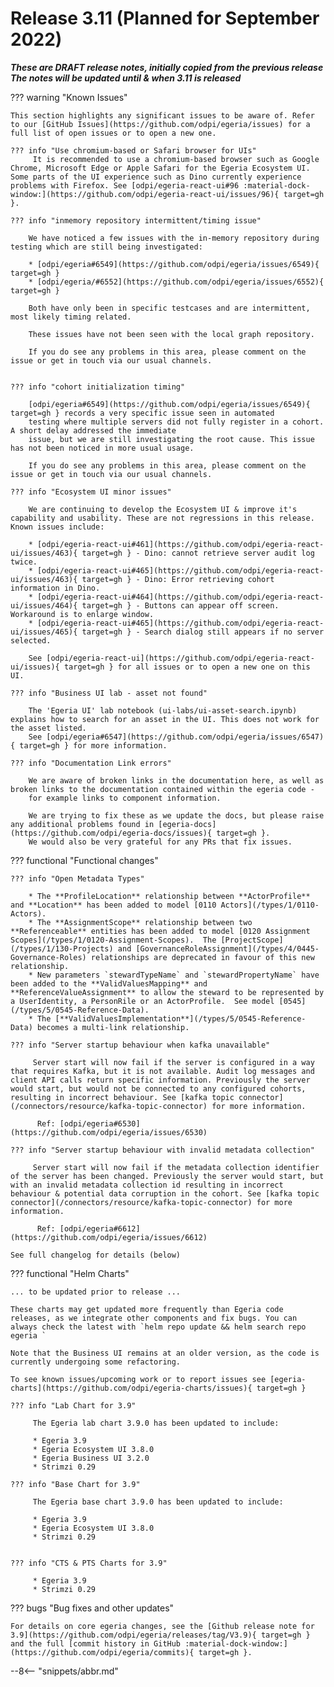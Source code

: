 <!-- SPDX-License-Identifier: CC-BY-4.0 -->
<!-- Copyright Contributors to the Egeria project. -->

# Release 3.11 (Planned for September 2022)

_**These are DRAFT release notes, initially copied from the previous release
The notes will be updated until & when 3.11 is released**_

??? warning "Known Issues"

    This section highlights any significant issues to be aware of. Refer to our [GitHub Issues](https://github.com/odpi/egeria/issues) for a full list of open issues or to open a new one.

    ??? info "Use chromium-based or Safari browser for UIs"
         It is recommended to use a chromium-based browser such as Google Chrome, Microsoft Edge or Apple Safari for the Egeria Ecosystem UI. Some parts of the UI experience such as Dino currently experience problems with Firefox. See [odpi/egeria-react-ui#96 :material-dock-window:](https://github.com/odpi/egeria-react-ui/issues/96){ target=gh }.

    ??? info "inmemory repository intermittent/timing issue"

        We have noticed a few issues with the in-memory repository during testing which are still being investigated:

        * [odpi/egeria#6549](https://github.com/odpi/egeria/issues/6549){ target=gh }
        * [odpi/egeria/#6552](https://github.com/odpi/egeria/issues/6552){ target=gh }

        Both have only been in specific testcases and are intermittent, most likely timing related.

        These issues have not been seen with the local graph repository.

        If you do see any problems in this area, please comment on the issue or get in touch via our usual channels.


    ??? info "cohort initialization timing"

        [odpi/egeria#6549](https://github.com/odpi/egeria/issues/6549){ target=gh } records a very specific issue seen in automated
        testing where multiple servers did not fully register in a cohort. A short delay addressed the immediate
        issue, but we are still investigating the root cause. This issue has not been noticed in more usual usage.

        If you do see any problems in this area, please comment on the issue or get in touch via our usual channels.

    ??? info "Ecosystem UI minor issues"

        We are continuing to develop the Ecosystem UI & improve it's capability and usability. These are not regressions in this release. Known issues include:

        * [odpi/egeria-react-ui#461](https://github.com/odpi/egeria-react-ui/issues/463){ target=gh } - Dino: cannot retrieve server audit log twice.
        * [odpi/egeria-react-ui#465](https://github.com/odpi/egeria-react-ui/issues/463){ target=gh } - Dino: Error retrieving cohort information in Dino.
        * [odpi/egeria-react-ui#464](https://github.com/odpi/egeria-react-ui/issues/464){ target=gh } - Buttons can appear off screen. Workaround is to enlarge window.
        * [odpi/egeria-react-ui#465](https://github.com/odpi/egeria-react-ui/issues/465){ target=gh } - Search dialog still appears if no server selected.

        See [odpi/egeria-react-ui](https://github.com/odpi/egeria-react-ui/issues){ target=gh } for all issues or to open a new one on this UI.

    ??? info "Business UI lab - asset not found"

        The 'Egeria UI' lab notebook (ui-labs/ui-asset-search.ipynb) explains how to search for an asset in the UI. This does not work for the asset listed.
        See [odpi/egeria#6547](https://github.com/odpi/egeria/issues/6547){ target=gh } for more information.

    ??? info "Documentation Link errors"

        We are aware of broken links in the documentation here, as well as broken links to the documentation contained within the egeria code -
        for example links to component information.

        We are trying to fix these as we update the docs, but please raise any additional problems found in [egeria-docs](https://github.com/odpi/egeria-docs/issues){ target=gh }.
        We would also be very grateful for any PRs that fix issues.
    

??? functional "Functional changes"

    ??? info "Open Metadata Types"

        * The **ProfileLocation** relationship between **ActorProfile** and **Location** has been added to model [0110 Actors](/types/1/0110-Actors).
        * The **AssignmentScope** relationship between two **Referenceable** entities has been added to model [0120 Assignment Scopes](/types/1/0120-Assignment-Scopes).  The [ProjectScope](/types/1/130-Projects) and [GovernanceRoleAssignment](/types/4/0445-Governance-Roles) relationships are deprecated in favour of this new relationship.
        * New parameters `stewardTypeName` and `stewardPropertyName` have been added to the **ValidValuesMapping** and **ReferenceValueAssignment** to allow the steward to be represented by a UserIdentity, a PersonRile or an ActorProfile.  See model [0545](/types/5/0545-Reference-Data).
        * The [**ValidValuesImplementation**](/types/5/0545-Reference-Data) becomes a multi-link relationship.

    ??? info "Server startup behaviour when kafka unavailable"

         Server start will now fail if the server is configured in a way that requires Kafka, but it is not available. Audit log messages and client API calls return specific information. Previously the server would start, but would not be connected to any configured cohorts, resulting in incorrect behaviour. See [kafka topic connector](/connectors/resource/kafka-topic-connector) for more information.

          Ref: [odpi/egeria#6530](https://github.com/odpi/egeria/issues/6530)

    ??? info "Server startup behaviour with invalid metadata collection"

         Server start will now fail if the metadata collection identifier of the server has been changed. Previously the server would start, but with an invalid metadata collection id resulting in incorrect behaviour & potential data corruption in the cohort. See [kafka topic connector](/connectors/resource/kafka-topic-connector) for more information. 

          Ref: [odpi/egeria#6612](https://github.com/odpi/egeria/issues/6612)

    See full changelog for details (below)


??? functional "Helm Charts"

    ... to be updated prior to release ...

    These charts may get updated more frequently than Egeria code releases, as we integrate other components and fix bugs. You can always check the latest with `helm repo update && helm search repo egeria `

    Note that the Business UI remains at an older version, as the code is currently undergoing some refactoring.

    To see known issues/upcoming work or to report issues see [egeria-charts](https://github.com/odpi/egeria-charts/issues){ target=gh }

    ??? info "Lab Chart for 3.9"

         The Egeria lab chart 3.9.0 has been updated to include:

         * Egeria 3.9
         * Egeria Ecosystem UI 3.8.0
         * Egeria Business UI 3.2.0
         * Strimzi 0.29

    ??? info "Base Chart for 3.9"

         The Egeria base chart 3.9.0 has been updated to include:

         * Egeria 3.9
         * Egeria Ecosystem UI 3.8.0
         * Strimzi 0.29


    ??? info "CTS & PTS Charts for 3.9"

         * Egeria 3.9
         * Strimzi 0.29

??? bugs "Bug fixes and other updates"

    For details on core egeria changes, see the [Github release note for 3.9](https://github.com/odpi/egeria/releases/tag/V3.9){ target=gh } and the full [commit history in GitHub :material-dock-window:](https://github.com/odpi/egeria/commits){ target=gh }.


--8<-- "snippets/abbr.md"